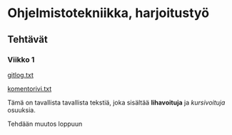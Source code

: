 # Ohjelmistotekniikka, harjoitustyö

## Tehtävät

### Viikko 1

[gitlog.txt](laskarit/viikko1/gitlog.txt)

[komentorivi.txt](laskarit/viikko1/komentorivi.txt)

Tämä on tavallista tavallista tekstiä, joka sisältää **lihavoituja** ja *kursivoituja* osuuksia. 

Tehdään muutos loppuun
